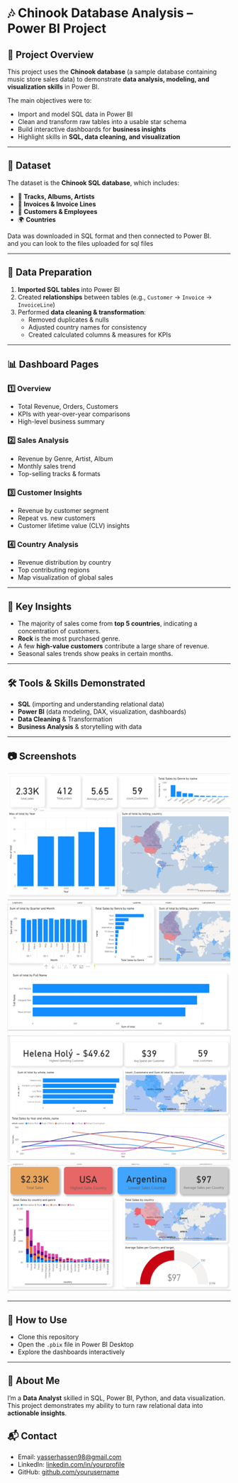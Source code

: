 # 🎶 Chinook Database Analysis – Power BI Project  

## 📌 Project Overview  
This project uses the **Chinook database** (a sample database containing music store sales data) to demonstrate **data analysis, modeling, and visualization skills** in Power BI.  

The main objectives were to:  
- Import and model SQL data in Power BI  
- Clean and transform raw tables into a usable star schema  
- Build interactive dashboards for **business insights**  
- Highlight skills in **SQL, data cleaning, and visualization**  

---

## 📂 Dataset  
The dataset is the **Chinook SQL database**, which includes:  
- 🎵 **Tracks, Albums, Artists**  
- 🛒 **Invoices & Invoice Lines**  
- 👥 **Customers & Employees**  
- 🌍 **Countries**  

Data was downloaded in SQL format and then connected to Power BI.  
and you can look to the files uploaded for sql files 

---

## 🔧 Data Preparation  
1. **Imported SQL tables** into Power BI  
2. Created **relationships** between tables (e.g., `Customer` → `Invoice` → `InvoiceLine`)  
3. Performed **data cleaning & transformation**:  
   - Removed duplicates & nulls  
   - Adjusted country names for consistency  
   - Created calculated columns & measures for KPIs  

---

## 📊 Dashboard Pages  

### 1️⃣ Overview  
- Total Revenue, Orders, Customers  
- KPIs with year-over-year comparisons  
- High-level business summary  

### 2️⃣ Sales Analysis  
- Revenue by Genre, Artist, Album  
- Monthly sales trend  
- Top-selling tracks & formats  

### 3️⃣ Customer Insights  
- Revenue by customer segment  
- Repeat vs. new customers  
- Customer lifetime value (CLV) insights  

### 4️⃣ Country Analysis  
- Revenue distribution by country  
- Top contributing regions  
- Map visualization of global sales  

---

## 🎯 Key Insights  
- The majority of sales come from **top 5 countries**, indicating a concentration of customers.  
- **Rock** is the most purchased genre.  
- A few **high-value customers** contribute a large share of revenue.  
- Seasonal sales trends show peaks in certain months.  

---

## 🛠️ Tools & Skills Demonstrated  
- **SQL** (importing and understanding relational data)  
- **Power BI** (data modeling, DAX, visualization, dashboards)  
- **Data Cleaning** & Transformation  
- **Business Analysis** & storytelling with data  

---

## 📷 Screenshots  


![Overview Dashboard](overview.png)  
![Sales Analysis](sales_analysis.png)  
![customer_analysis](customer_insights.png) 
![country_analysis](country_insights.png) 

---

## 🚀 How to Use  
- Clone this repository  
- Open the `.pbix` file in Power BI Desktop  
- Explore the dashboards interactively  

---

## 📌 About Me  
I’m a **Data Analyst** skilled in SQL, Power BI, Python, and data visualization.  
This project demonstrates my ability to turn raw relational data into **actionable insights**.  
## 📬 Contact  
- Email: yasserhassen98@gmail.com
- LinkedIn: [linkedin.com/in/yourprofile](www.linkedin.com/in/hassan-yasser-2000hh)  
- GitHub: [github.com/yourusername](https://github.com/sonh2000)  

